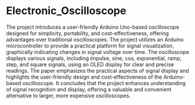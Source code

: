 # Electronic_Oscilloscope

The project introduces a user-friendly Arduino Uno-based oscilloscope designed for simplicity, portability, and cost-effectiveness, offering advantages over traditional oscilloscopes. The project utilizes an Arduino microcontroller to provide a practical platform for signal visualization, graphically indicating changes in signal voltage over time. The oscilloscope displays various signals, including impulse, sine, cos, exponential, ramp, step, and square signals, using an OLED display for clear and precise readings. The paper emphasizes the practical aspects of signal display and highlights the user-friendly design and cost-effectiveness of the Arduino-based oscilloscope. It concludes that the project enhances understanding of signal recognition and display, offering a valuable and convenient alternative to larger, more expensive oscilloscopes.
